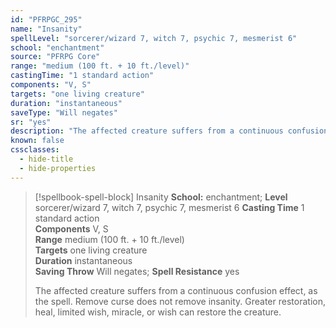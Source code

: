 ```yaml
---
id: "PFRPGC_295"
name: "Insanity"
spellLevel: "sorcerer/wizard 7, witch 7, psychic 7, mesmerist 6"
school: "enchantment"
source: "PFRPG Core"
range: "medium (100 ft. + 10 ft./level)"
castingTime: "1 standard action"
components: "V, S"
targets: "one living creature"
duration: "instantaneous"
saveType: "Will negates"
sr: "yes"
description: "The affected creature suffers from a continuous confusion effect, as the spell.  Remove curse does not remove insanity. Greater restoration, heal, limited wish, miracle, or wish can restore the creature."
known: false
cssclasses:
  - hide-title
  - hide-properties
---
```


> [!spellbook-spell-block] Insanity
> **School:** enchantment; **Level** sorcerer/wizard 7, witch 7, psychic 7, mesmerist 6
> **Casting Time** 1 standard action  
> **Components** V, S  
> **Range** medium (100 ft. + 10 ft./level)  
> **Targets** one living creature  
> **Duration** instantaneous  
> **Saving Throw** Will negates; **Spell Resistance** yes
> 
> The affected creature suffers from a continuous confusion effect, as the spell.  Remove curse does not remove insanity. Greater restoration, heal, limited wish, miracle, or wish can restore the creature.